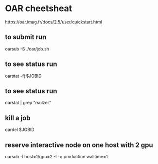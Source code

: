 # OAR cheetsheat
https://oar.imag.fr/docs/2.5/user/quickstart.html



## to submit run 
oarsub -S ./oar/job.sh
## to see status run
oarstat -fj $JOBID
## to see status run
oarstat | grep "rsulzer"
## kill a job
oardel $JOBID


## reserve interactive node on one host with 2 gpu
oarsub -l host=1/gpu=2 -I -q production walltime=1